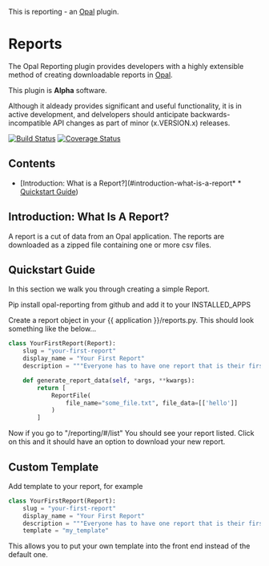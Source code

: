 This is reporting - an [Opal](https://github.com/openhealthcare/opal) plugin.

# Reports

The Opal Reporting plugin provides developers with a highly extensible method of
creating downloadable reports in [Opal](https://github.com/openhealthcare/opal).

This plugin is **Alpha** software.

Although it aldeady provides significant and useful functionality, it is in active development,
and delvelopers should anticipate backwards-incompatible API changes as part of minor
(x.VERSION.x) releases.

[![Build
Status](https://travis-ci.org/openhealthcare/opal-reporting.png?branch=v0.1)](https://travis-ci.org/openhealthcare/opal-reporting)
[![Coverage Status](https://coveralls.io/repos/github/openhealthcare/opal-reporting/badge.svg?branch=v0.1)](https://coveralls.io/github/openhealthcare/opal-reporting)

## Contents
* [Introduction: What is a Report?](#introduction-what-is-a-report* * [Quickstart Guide](#quickstart-guide))

## Introduction: What Is A Report?

A report is a cut of data from an Opal application. The reports are downloaded as a zipped file containing one or more csv files.

## Quickstart Guide

In this section we walk you through creating a simple Report.

Pip install opal-reporting from github and add it to your INSTALLED_APPS

Create a report object in your {{ application }}/reports.py. This should look something like the below...

```python
class YourFirstReport(Report):
    slug = "your-first-report"
    display_name = "Your First Report"
    description = """Everyone has to have one report that is their first, this ones yours"""

    def generate_report_data(self, *args, **kwargs):
        return [
            ReportFile(
                file_name="some_file.txt", file_data=[['hello']]
            )
        ]
```

Now if you go to "/reporting/#/list" You should see your report listed. Click on this and it should have an option to download your new report.

## Custom Template
Add template to your report, for example

```python
class YourFirstReport(Report):
    slug = "your-first-report"
    display_name = "Your First Report"
    description = """Everyone has to have one report that is their first, this ones yours"""
    template = "my_template"
```

This allows you to put your own template into the front end instead of the default one.
